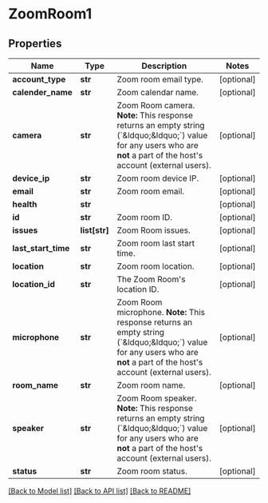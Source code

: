 # ZoomRoom1

## Properties
Name | Type | Description | Notes
------------ | ------------- | ------------- | -------------
**account_type** | **str** | Zoom room email type. | [optional] 
**calender_name** | **str** | Zoom calendar name. | [optional] 
**camera** | **str** | Zoom Room camera.  **Note:** This response returns an empty string (&#x60;&amp;ldquo;&amp;ldquo;&#x60;) value for any users who are **not** a part of the host&#x27;s account (external users). | [optional] 
**device_ip** | **str** | Zoom room device IP. | [optional] 
**email** | **str** | Zoom room email. | [optional] 
**health** | **str** |  | [optional] 
**id** | **str** | Zoom room ID. | [optional] 
**issues** | **list[str]** | Zoom Room issues. | [optional] 
**last_start_time** | **str** | Zoom room last start time. | [optional] 
**location** | **str** | Zoom room location. | [optional] 
**location_id** | **str** | The Zoom Room&#x27;s location ID. | [optional] 
**microphone** | **str** | Zoom Room microphone.  **Note:** This response returns an empty string (&#x60;&amp;ldquo;&amp;ldquo;&#x60;) value for any users who are **not** a part of the host&#x27;s account (external users). | [optional] 
**room_name** | **str** | Zoom room name. | [optional] 
**speaker** | **str** | Zoom Room speaker.  **Note:** This response returns an empty string (&#x60;&amp;ldquo;&amp;ldquo;&#x60;) value for any users who are **not** a part of the host&#x27;s account (external users). | [optional] 
**status** | **str** | Zoom room status. | [optional] 

[[Back to Model list]](../README.md#documentation-for-models) [[Back to API list]](../README.md#documentation-for-api-endpoints) [[Back to README]](../README.md)

